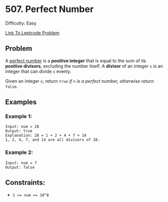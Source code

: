 # 507. Perfect Number
Difficulty: Easy

[Link To Leetcode Problem](https://leetcode.com/problems/perfect-number/)

## Problem
A [perfect number](https://en.wikipedia.org/wiki/Perfect_number) is a **positive integer** that is equal to the sum of its **positive divisors**, excluding the number itself. A **divisor** of an integer `x` is an integer that can divide `x` evenly.

Given an integer `n`, return `true` *if* `n` *is a perfect number, otherwise return* `false`.

## Examples
### Example 1:
```
Input: num = 28
Output: true
Explanation: 28 = 1 + 2 + 4 + 7 + 14
1, 2, 4, 7, and 14 are all divisors of 28.
```
### Example 2:
```
Input: num = 7
Output: false
```

## Constraints:
- `1 <= num <= 10^8`